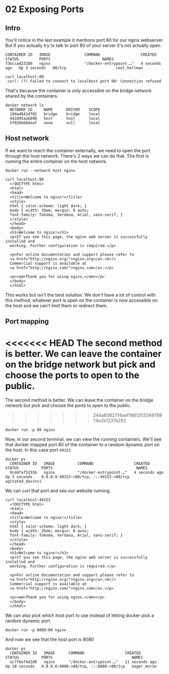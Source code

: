 # 02 Exposing Ports

## Intro 

You'll notice in the last example it mentions port 80 for our nginx webserver. But if you actually try to talk to port 80 of your server it's not actually open.

```
CONTAINER ID   IMAGE               COMMAND                  CREATED         STATUS         PORTS                       NAMES
73bccad23180   nginx               "/docker-entrypoint.…"   4 seconds ago   Up 3 seconds   80/tcp                      cool_hellman
```
```
curl localhost:80
 curl: (7) Failed to connect to localhost port 80: Connection refused
```
That's because the container is only accessible on the bridge network shared by the containers.
```
docker network ls
  NETWORK ID     NAME      DRIVER    SCOPE
  180ad842df02   bridge    bridge    local
  442d45aab890   host      host      local
  5f026b68deaf   none      null      local
```

## Host network

If we want to reach the container externally, we need to open the port through the host network. There's 2 ways we can do that. The first is running the entire container on the host network.

```
docker run --network host nginx
```

```
curl localhost:80
  <!DOCTYPE html>
  <html>
  <head>
  <title>Welcome to nginx!</title>
  <style>
  html { color-scheme: light dark; }
  body { width: 35em; margin: 0 auto;
  font-family: Tahoma, Verdana, Arial, sans-serif; }
  </style>
  </head>
  <body>
  <h1>Welcome to nginx!</h1>
  <p>If you see this page, the nginx web server is successfully installed and
  working. Further configuration is required.</p>

  <p>For online documentation and support please refer to
  <a href="http://nginx.org/">nginx.org</a>.<br/>
  Commercial support is available at
  <a href="http://nginx.com/">nginx.com</a>.</p>

  <p><em>Thank you for using nginx.</em></p>
  </body>
  </html>
```
This works but isn't the best solution. We don't have a lot of control with this method, whatever port is open on the container is now accessible on the host and we can't limit them or redirect them.

## Port mapping

<<<<<<< HEAD
The second method is better. We can leave the container on the bridge network but pick and choose the ports to open to the public.
=======
The second method is better. We can leave the container on the bridge network but pick and choose the ports to open to the public. 
>>>>>>> 244a8362714aef168120204978974e2b1237a282

```
docker run -p 80 nginx
```

Now, in our second terminal, we can view the running containers. We'll see that docker mapped port 80 of the container to a random dynamic port on the host. In this case port `49153`

```
docker ps
  CONTAINER ID   IMAGE          COMMAND                  CREATED         STATUS          PORTS                                     NAMES
  9cd4faf5255b   nginx          "/docker-entrypoint.…"   4 seconds ago   Up 3 seconds    0.0.0.0:49153->80/tcp, :::49153->80/tcp   agitated_davinci
```

We can curl that port and see our website running.
```
curl localhost:49153
  <!DOCTYPE html>
  <html>
  <head>
  <title>Welcome to nginx!</title>
  <style>
  html { color-scheme: light dark; }
  body { width: 35em; margin: 0 auto;
  font-family: Tahoma, Verdana, Arial, sans-serif; }
  </style>
  </head>
  <body>
  <h1>Welcome to nginx!</h1>
  <p>If you see this page, the nginx web server is successfully installed and
  working. Further configuration is required.</p>

  <p>For online documentation and support please refer to
  <a href="http://nginx.org/">nginx.org</a>.<br/>
  Commercial support is available at
  <a href="http://nginx.com/">nginx.com</a>.</p>

  <p><em>Thank you for using nginx.</em></p>
  </body>
  </html>
```

We can also pick which host port to use instead of letting docker pick a random dynamic port.
```
docker run -p 8080:80 nginx
```

And now we see that the host port is 8080
```
docker ps
  CONTAINER ID   IMAGE      COMMAND                  CREATED          STATUS          PORTS                                   NAMES
  ac7f6ef4d2d0   nginx      "/docker-entrypoint.…"   11 seconds ago   Up 10 seconds   0.0.0.0:8080->80/tcp, :::8080->80/tcp   eager_morse
```
